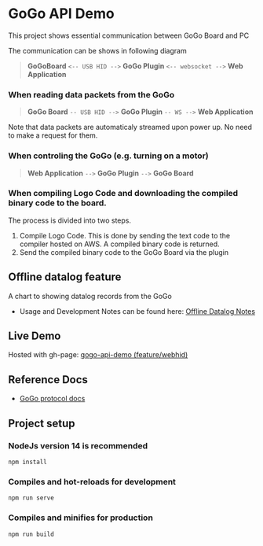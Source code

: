 # GoGo API Demo
This project shows essential communication between GoGo Board and PC

The communication can be shows in following diagram

> **GoGoBoard** `<-- USB HID -->` **GoGo Plugin** `<-- websocket -->` **Web Application**

### When reading data packets from the GoGo

> **GoGo Board** `-- USB HID -->` **GoGo Plugin** `-- WS -->` **Web Application**

Note that data packets are automaticaly streamed upon power up. No need to make a request for them. 

### When controling the GoGo (e.g. turning on a motor)
> **Web Application** `-->` **GoGo Plugin** `-->` **GoGo Board**

### When compiling Logo Code and downloading the compiled binary code to the board.

The process is divided into two steps.
1. Compile Logo Code. This is done by sending the text code to the compiler hosted on AWS. A compiled binary code is returned.
2. Send the compiled binary code to the GoGo Board via the plugin 

## Offline datalog feature
A chart to showing datalog records from the GoGo
- Usage and Development Notes can be found here: [Offline Datalog Notes](OfflineDatalogNote.md)

## Live Demo
Hosted with gh-page: [gogo-api-demo (feature/webhid)](https://lilcmu.github.io/gogo-api-demo)

## Reference Docs
- [GoGo protocol docs](https://docs.google.com/spreadsheets/d/1CAfjpUdyYPqjVIPBuzxWlWMIDCX9ud6ybqAj8qMgy4E/edit?usp=sharing)

## Project setup
### NodeJs version 14 is recommended
```
npm install
```

### Compiles and hot-reloads for development
```
npm run serve
```

### Compiles and minifies for production
```
npm run build
```
